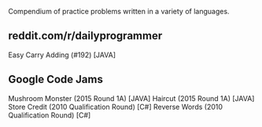 Compendium of practice problems written in a variety of languages.

reddit.com/r/dailyprogrammer
----------------------------
Easy Carry Adding (#192)                    [JAVA]

Google Code Jams
----------------
Mushroom Monster (2015 Round 1A)            [JAVA]
Haircut          (2015 Round 1A)            [JAVA]
Store Credit     (2010 Qualification Round) [C#]
Reverse Words    (2010 Qualification Round) [C#]
